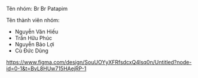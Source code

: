 Tên nhóm: Br Br Patapim

Tên thành viên nhóm:
- Nguyễn Văn Hiếu
- Trần Hữu Phúc
- Nguyễn Bảo Lợi
- Cù Đức Dũng

https://www.figma.com/design/SouUOYyXFRfsdcxQ4lsq0n/Untitled?node-id=0-1&t=BvL8HUw715HAejRP-1
